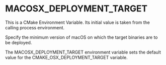   

# MACOSX_DEPLOYMENT_TARGET  
This is a CMake Environment Variable. Its initial value is taken from
the calling process environment.  

Specify the minimum version of macOS on which the target binaries are
to be deployed.  

The MACOSX_DEPLOYMENT_TARGET environment variable sets the default value for
the CMAKE_OSX_DEPLOYMENT_TARGET variable.  

